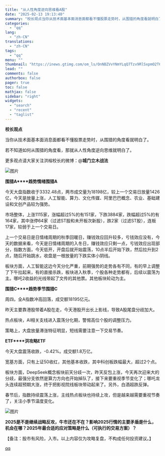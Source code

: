 ```yaml
---
title: "从人性角度逆向思维看A股"
date: "2025-02-13 19:13:40"
summary: "校长观点当你从技术面基本面消息面都看不懂股票走势时，从围猎的角度看就明白了。若不知道如何从围猎的角度..."
categories:
  - "qq"
lang:
  - "zh-CN"
translations:
  - "zh-CN"
tags:
  - "qq"
menu: ""
thumbnail: "https://inews.gtimg.com/om_ls/OnNBZVvYNmYLqQ7Tzv9RlSxpmO2T684HnbFm4t1ZVeTAIAA_640360/0"
lead: ""
comments: false
authorbox: false
pager: true
toc: false
mathjax: false
sidebar: "right"
widgets:
  - "search"
  - "recent"
  - "taglist"
---
```


**校长观点**

  


当你从技术面基本面消息面都看不懂股票走势时，从围猎的角度看就明白了。

若不知道如何从围猎的角度看，那就从人性角度逆向思维就明白了。

更多观点请大家关注洪榕校长的微博：@**城门立木战法**

![图片](https://inews.gtimg.com/om_bt/O-7zHu5wAWc4A7_kZFdrgOD6lqootoey_f03JoUQCbw8kAA/641)

  
**围猎A****趋势情绪围猎A**

今天大盘指数收于3332.48点，两市成交量为18198亿，较上一个交易日放量1426亿，今天是放量上涨，人工智能、算力、文化传媒、阿里巴巴概念、农业、基础建设和文创产品较为强势。

  


市场整体，上涨1115家，涨幅超过5%的有151家，下跌3884家，跌幅超过5%的有164家，其中涨停64家（过滤ST股和未开板次新股），跌2家（过滤ST股），连板17家，较弱于上一个交易日。

  


上一个交易日是日情绪周期的秋季回暖日，赚钱效应回升较多，亏钱效应没有，今天的数据来看，今天是日情绪周期的入冬日，赚钱效应只剩一点，亏钱效应出现部分，指数方面，今天低开，开盘后就开始震荡，10点半后开始下跌，然后拉升到2点，随后开始跳水，收盘是一根放量的下跌实体小阴线。

  


板块方面，人工智能这边今天分化严重，前期强势的走势各有不同，有的早上调整了下午拉起来，有的直接杀跌，板块进入秋季，个股各种走势都有，后续以震荡为主。哪吒2收益的光线带起了文传的其他票。其他板块轮动为主。

  


**围猎C****趋势季节围猎C**

周四，全A指数冲高回落，成交额18195亿元。

  


昨天主要靠港股带着A股在走，今天港股开出长上影线，导致A股尾盘分歧加大。

  


热点板块，AI相关支线进入震荡分化期，警惕高位个股的调整压力。

  


策略上，大盘放量滞涨特征明显，短线需要注意一下交易节奏。

  


**ETF****洪攻略ETF**

今天大盘震荡收跌，-0.42%。成交额1.8万亿。

  


宽基方面，只有上证50收红，其他基本收跌，其中科创板跌幅最大，超过2个点。

  


板块方面，DeepSeek概念板块前天分歧一次，昨天反包上涨，今天再次迎来大的分歧，最强分支依然是算力方向也开始掉队了，接下来要重视季节变化了；哪吒龙头连续超预期大涨，终于把影视院线板块带动起来了。另外，白酒超跌反弹。

  


春节后，指数持续震荡上涨，主线热点板块也持续上攻，但是越来越需要重视节奏了，关注小季节温度变化。

  


  
![图片](https://inews.gtimg.com/om_bt/OqTqyjaVad3it97xoM8YbdGMDkhMlCkRAqO1AF6RH2gDgAA/641)  

  


**2025是不是继续战略反攻，牛市还在不在？影响2025行情的主要矛盾是什么，机会在哪？2025年最合适的应对策略是什么（可执行的交易方案）？**

  


【备注：股市有风险，入市。以上内容仅为攻略复盘，不构成任何投资建议。】

[qq](https://new.qq.com/rain/a/20250213A07SJD00)
